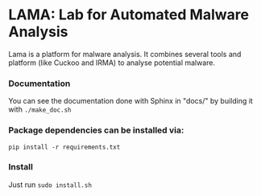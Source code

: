 # LAMA: Lab for Automated Malware Analysis

Lama is a platform for malware analysis.
It combines several tools and platform (like Cuckoo and IRMA) to analyse potential malware.

### Documentation
You can see the documentation done with Sphinx in "docs/" by building it with `./make_doc.sh`

### Package dependencies can be installed via:
`pip install -r requirements.txt`

### Install
Just run `sudo install.sh`
